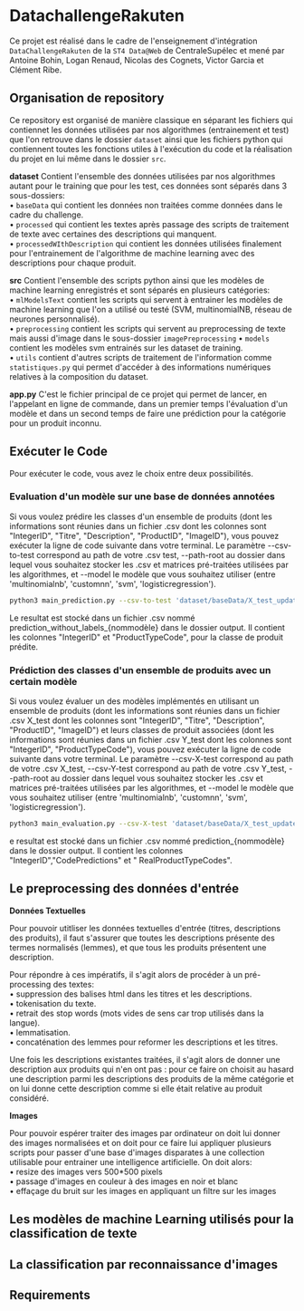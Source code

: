# DatachallengeRakuten

Ce projet est réalisé dans le cadre de l'enseignement d'intégration `DataChallengeRakuten` de la `ST4 Data@Web` de CentraleSupélec et mené par Antoine Bohin, Logan Renaud, Nicolas des Cognets, Victor Garcia et Clément Ribe. 

## Organisation de repository 

Ce repository est organisé de manière classique en séparant les fichiers qui contiennet les données utilisées par nos algorithmes (entrainement et test) que l'on retrouve dans le dossier `dataset` ainsi que les fichiers python qui contiennent toutes les fonctions utiles à l'exécution du code et la réalisation du projet en lui même dans le dossier `src`. 

**dataset**
Contient l'ensemble des données utilisées par nos algorithmes autant pour le training que pour les test, ces données sont séparés dans 3 sous-dossiers:  
    • `baseData` qui contient les données non traitées comme données dans le cadre du challenge.  
    • `processed` qui contient les textes après passage des scripts de traitement de texte avec certaines des descriptions qui manquent.   
    • `processedWIthDescription` qui contient les données utilisées finalement pour l'entrainement de l'algorithme de machine learning avec des descriptions pour chaque produit.  

**src**
Contient l'ensemble des scripts python ainsi que les modèles de machine learning enregistrés et sont séparés en plusieurs catégories:  
    • `mlModelsText` contient les scripts qui servent à entrainer les modèles de machine learning que l'on a utilisé ou testé (SVM, multinomialNB, réseau de neurones personnalisé).  
    • `preprocessing` contient les scripts qui servent au preprocessing de texte mais aussi d'image dans le sous-dossier `imagePreprocessing`
    • `models` contient les modèles svm entrainés sur les dataset de training.  
    • `utils` contient d'autres scripts de traitement de l'information comme `statistiques.py` qui permet d'accéder à des informations numériques relatives à la composition du dataset.

**app.py**
C'est le fichier principal de ce projet qui permet de lancer, en l'appelant en ligne de commande, dans un premier temps l'évaluation d'un modèle et dans un second temps de faire une prédiction pour la catégorie pour un produit inconnu. 

## Exécuter le Code 

Pour exécuter le code, vous avez le choix entre deux possibilités.

### Evaluation d'un modèle sur une base de données annotées

Si vous voulez prédire les classes d'un ensemble de produits (dont les informations sont réunies dans un fichier .csv dont les colonnes sont "IntegerID", "Titre", "Description", "ProductID", "ImageID"), vous pouvez exécuter la ligne de code suivante dans votre terminal. Le paramètre --csv-to-test correspond au path de votre .csv test, --path-root au dossier dans lequel vous souhaitez stocker les .csv et matrices pré-traitées utilisées par les algorithmes, et --model le modèle que vous souhaitez utiliser (entre 'multinomialnb', 'customnn', 'svm', 'logisticregression').

```bash
python3 main_prediction.py --csv-to-test 'dataset/baseData/X_test_update.csv' --path-root 'dataset/test/' --model 'multinomialnb'
```

Le resultat est stocké dans un fichier .csv nommé prediction_without_labels_{nommodèle} dans le dossier output. Il contient les colonnes "IntegerID" et "ProductTypeCode", pour la classe de produit prédite.

### Prédiction des classes d'un ensemble de produits avec un certain modèle

Si vous voulez évaluer un des modèles implémentés en utilisant un ensemble de produits (dont les informations sont réunies dans un fichier .csv X_test dont les colonnes sont "IntegerID", "Titre", "Description", "ProductID", "ImageID") et leurs classes de produit associées (dont les informations sont réunies dans un fichier .csv Y_test dont les colonnes sont "IntegerID", "ProductTypeCode"), vous pouvez exécuter la ligne de code suivante dans votre terminal. Le paramètre --csv-X-test correspond au path de votre .csv X_test, --csv-Y-test correspond au path de votre .csv Y_test, --path-root au dossier dans lequel vous souhaitez stocker les .csv et matrices pré-traitées utilisées par les algorithmes, et --model le modèle que vous souhaitez utiliser (entre 'multinomialnb', 'customnn', 'svm', 'logisticregression').

```bash
python3 main_evaluation.py --csv-X-test 'dataset/baseData/X_test_update.csv' --csv-Y-test 'dataset/baseData/Y_test_update.csv' --path-root 'dataset/test/' --model 'multinomialnb'
```

e resultat est stocké dans un fichier .csv nommé prediction_{nommodèle} dans le dossier output. Il contient les colonnes "IntegerID","CodePredictions" et " RealProductTypeCodes".

## Le preprocessing des données d'entrée

**Données Textuelles**  

Pour pouvoir utitliser les données textuelles d'entrée (titres, descriptions des produits), il faut s'assurer que toutes les descriptions présente des termes normalisés (lemmes), et que tous les produits présentent une description. 

Pour répondre à ces impératifs, il s'agit alors de procéder à un pré-processing des textes:    
    • suppression des balises html dans les titres et les descriptions.   
    • tokenisation du texte.  
    • retrait des stop words (mots vides de sens car trop utilisés dans la langue).  
    • lemmatisation.  
    • concaténation des lemmes pour reformer les descriptions et les titres.  

Une fois les descriptions existantes traitées, il s'agit alors de donner une description aux produits qui n'en ont pas : pour ce faire on choisit au hasard une description parmi les descriptions des produits de la même catégorie et on lui donne cette description comme si elle était relative au produit considéré.

**Images**

Pour pouvoir espérer traiter des images par ordinateur on doit lui donner des images normalisées et on doit pour ce faire lui appliquer plusieurs scripts pour passer d'une base d'images disparates à une collection utilisable pour entrainer une intelligence artificielle. On doit alors:   
    • resize des images vers 500*500 pixels  
    • passage d'images en couleur à des images en noir et blanc  
    • effaçage du bruit sur les images en appliquant un filtre sur les images

## Les modèles de machine Learning utilisés pour la classification de texte 

## La classification par reconnaissance d'images 

## Requirements 
